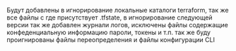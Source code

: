 Будут добавлены в игнорирование локальные каталоги terraform, так же все файлы с где присутствует .tfstate, в игнорирование следующей версии так же добавлен журнали логов, исключены файлы содержащие конфеденциальную информацию пароли, токены и т.п. так же буду проигнированы файлы переопределения и файлы конфигурации CLI
